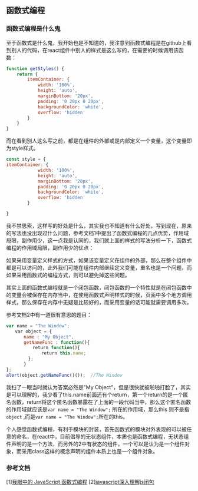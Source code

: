 ## 函数式编程

### 函数式编程是什么鬼

至于函数式是什么鬼，我开始也是不知道的，我注意到函数式编程是在github上看到别人的代码，在react组件中别人的样式是这么写的，在需要的时候调用该函数：

```javascript
function getStyles() {
	return {
		itemContainer: {
			width: '100%',
			height: 'auto',
			marginBottom: '20px',
			padding: '0 20px 0 20px',
			backgroundColor: 'white',
			overflow: 'hidden'
		}
	}
}
```

而在看到别人这么写之前，都是在组件的外部或是内部定义一个变量，这个变量即为style样式。

```javascript
const style = {
itemContainer: {
			width: '100%',
			height: 'auto',
			marginBottom: '20px',
			padding: '0 20px 0 20px',
			backgroundColor: 'white',
			overflow: 'hidden'
		}

}

```

我不禁思索，这样写的好处是什么，其实我也不知道有什么好处，写到现在，原来的写法也没出现过什么问题，参考文档1中提出了函数式编程的几点优势，作用域局限，副作用少，这一点我是认同的，我们就上面的样式的写法分析一下，函数式编程的作用域局限，副作用少的优点：

如果采用变量定义样式的方式，如果该变量定义在组件的外部，那么在整个组件中都是可以访问的，此外我们可能在组件内部继续定义变量，重名也是一个问题，而如果采用函数式的编程方式，则可以避免掉这些问题。

其实上面的函数式编程就是一个闭包函数，闭包函数的一个特性就是在闭包函数中的变量会被保存在内存当中，在使用函数式声明样式的时候，页面中多个地方调用样式，那么保存在内存中无疑是比较好的，而采用变量的话可能就需要调用多次。

参考文档2中有一道很有意思的题目：

```javascript
var name = "The Window";   
　　var object = {   
　　　　name : "My Object",   
　　　　getNameFunc : function(){   
　　　　　　return function(){   
　　　　　　　　return this.name;   
　　　　　};   
　　　　}   
};   
alert(object.getNameFunc()());  //The Window
```

我扫了一眼当时就认为答案必然是"My Object"，但是很快就被啪啪打脸了，其实是可以理解的，我少看了this.name前面还有个return，第一个return的是一个匿名函数，return将这个匿名函数暴露在了上面的一段代码当中，那么这个匿名函数的作用域就应该是```var name = "The Window";``` 所在的作用域，那么this 则不是指 ```object``` ,而是```var name = "The Window";```所在的this。

个人感觉函数式编程，有利于模块的封装，首先函数式的模块对外表现的可以被任意的命名，在react中，目前倡导的无状态组件，本质也是函数式编程，无状态组件声明的是一个方法，而另外的2中有状态的组件，一个可以是认为是一个组件对象，而采用class这样的概念声明的组件本质上也是一个组件对象。

### 参考文档

[1][我眼中的 JavaScript 函数式编程](https://zhuanlan.zhihu.com/p/25985501)
[2][javascript深入理解js闭包](http://www.jb51.net/article/24101.htm)